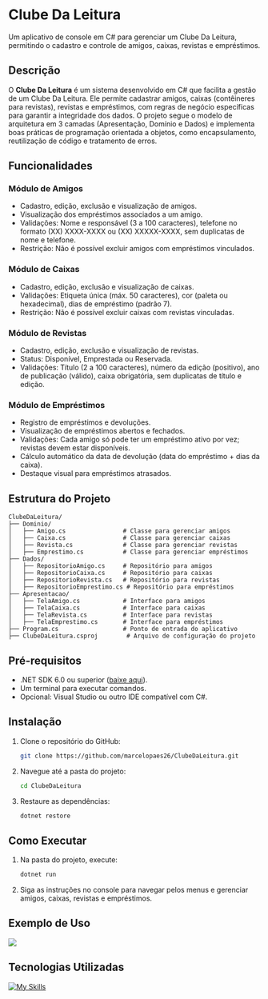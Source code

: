 # Clube Da Leitura

Um aplicativo de console em C# para gerenciar um Clube Da Leitura, permitindo o cadastro e controle de amigos, caixas, revistas e empréstimos.

## Descrição

O **Clube Da Leitura** é um sistema desenvolvido em C# que facilita a gestão de um Clube Da Leitura. Ele permite cadastrar amigos, caixas (contêineres para revistas), revistas e empréstimos, com regras de negócio específicas para garantir a integridade dos dados. O projeto segue o modelo de arquitetura em 3 camadas (Apresentação, Domínio e Dados) e implementa boas práticas de programação orientada a objetos, como encapsulamento, reutilização de código e tratamento de erros.

## Funcionalidades

### Módulo de Amigos
- Cadastro, edição, exclusão e visualização de amigos.
- Visualização dos empréstimos associados a um amigo.
- Validações: Nome e responsável (3 a 100 caracteres), telefone no formato (XX) XXXX-XXXX ou (XX) XXXXX-XXXX, sem duplicatas de nome e telefone.
- Restrição: Não é possível excluir amigos com empréstimos vinculados.

### Módulo de Caixas
- Cadastro, edição, exclusão e visualização de caixas.
- Validações: Etiqueta única (máx. 50 caracteres), cor (paleta ou hexadecimal), dias de empréstimo (padrão 7).
- Restrição: Não é possível excluir caixas com revistas vinculadas.

### Módulo de Revistas
- Cadastro, edição, exclusão e visualização de revistas.
- Status: Disponível, Emprestada ou Reservada.
- Validações: Título (2 a 100 caracteres), número da edição (positivo), ano de publicação (válido), caixa obrigatória, sem duplicatas de título e edição.

### Módulo de Empréstimos
- Registro de empréstimos e devoluções.
- Visualização de empréstimos abertos e fechados.
- Validações: Cada amigo só pode ter um empréstimo ativo por vez; revistas devem estar disponíveis.
- Cálculo automático da data de devolução (data do empréstimo + dias da caixa).
- Destaque visual para empréstimos atrasados.

## Estrutura do Projeto
```
ClubeDaLeitura/
├── Dominio/
│   ├── Amigo.cs                # Classe para gerenciar amigos
│   ├── Caixa.cs                # Classe para gerenciar caixas
│   ├── Revista.cs              # Classe para gerenciar revistas
│   ├── Emprestimo.cs           # Classe para gerenciar empréstimos
├── Dados/
│   ├── RepositorioAmigo.cs     # Repositório para amigos
│   ├── RepositorioCaixa.cs     # Repositório para caixas
│   ├── RepositorioRevista.cs   # Repositório para revistas
│   ├── RepositorioEmprestimo.cs # Repositório para empréstimos
├── Apresentacao/
│   ├── TelaAmigo.cs            # Interface para amigos
│   ├── TelaCaixa.cs            # Interface para caixas
│   ├── TelaRevista.cs          # Interface para revistas
│   ├── TelaEmprestimo.cs       # Interface para empréstimos
├── Program.cs                  # Ponto de entrada do aplicativo
├── ClubeDaLeitura.csproj        # Arquivo de configuração do projeto
```

## Pré-requisitos
- .NET SDK 6.0 ou superior ([baixe aqui](https://dotnet.microsoft.com/download)).
- Um terminal para executar comandos.
- Opcional: Visual Studio ou outro IDE compatível com C#.

## Instalação
1. Clone o repositório do GitHub:
   ```bash
   git clone https://github.com/marcelopaes26/ClubeDaLeitura.git
   ```
2. Navegue até a pasta do projeto:
   ```bash
   cd ClubeDaLeitura
   ```
3. Restaure as dependências:
   ```bash
   dotnet restore
   ```

## Como Executar
1. Na pasta do projeto, execute:
   ```bash
   dotnet run
   ```
2. Siga as instruções no console para navegar pelos menus e gerenciar amigos, caixas, revistas e empréstimos.

## Exemplo de Uso
![](https://i.imgur.com/bZWIAxQ.gif)

## Tecnologias Utilizadas
[![My Skills](https://skillicons.dev/icons?i=cs,dotnet,git,github,vscode)](https://skillicons.dev)